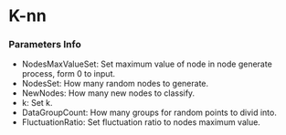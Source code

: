 # K-nn #
### Parameters Info ###
  * NodesMaxValueSet: Set maximum value of node in node generate process, form 0 to input.
  * NodesSet: How many random nodes to generate.
  * NewNodes: How many new nodes to classify.
  * k: Set k.
  * DataGroupCount: How many groups for random points to divid into.
  * FluctuationRatio: Set fluctuation ratio to nodes maximum value.
